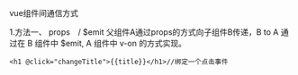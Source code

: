 vue组件间通信方式

1.方法一、 props　/ $emit
父组件A通过props的方式向子组件B传递，B to A 通过在 B 组件中 $emit, A 组件中 v-on 的方式实现。


```
<h1 @click="changeTitle">{{title}}</h1>//绑定一个点击事件


```